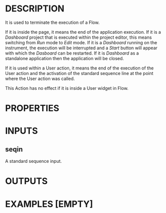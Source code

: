 # DESCRIPTION

It is used to terminate the execution of a Flow.

If it is inside the page, it means the end of the application execution. If it is a _Dashboard_ project that is executed within the project editor, this means switching from _Run_ mode to _Edit_ mode. 
If it is a _Dashboard_ running on the instrument, the execution will be interrupted and a _Start_ button will appear with which the _Dasboard_ can be restarted.
If it is _Dashboard_ as a standalone application then the application will be closed.

If it is used within a User action, it means the end of the execution of the User action and the activation of the standard sequence line at the point where the User action was called.

This Action has no effect if it is inside a User widget in Flow.

# PROPERTIES

# INPUTS

## seqin

A standard sequence input.

# OUTPUTS

# EXAMPLES [EMPTY]


